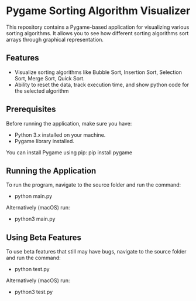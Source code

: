 # Pygame Sorting Algorithm Visualizer

This repository contains a Pygame-based application for visualizing various sorting algorithms. It allows you to see how different sorting algorithms sort arrays through graphical representation.

## Features

- Visualize sorting algorithms like Bubble Sort, Insertion Sort, Selection Sort, Merge Sort, Quick Sort.
- Ability to reset the data, track execution time, and show python code for the selected algorithm

## Prerequisites

Before running the application, make sure you have:

- Python 3.x installed on your machine.
- Pygame library installed.

You can install Pygame using pip:
pip install pygame

## Running the Application

To run the program, navigate to the source folder and run the command:
- python main.py

Alternatively (macOS) run:
- python3 main.py

## Using Beta Features

To use beta features that still may have bugs, navigate to the source folder and run the command:
- python test.py

Alternatively (macOS) run:
- python3 test.py
